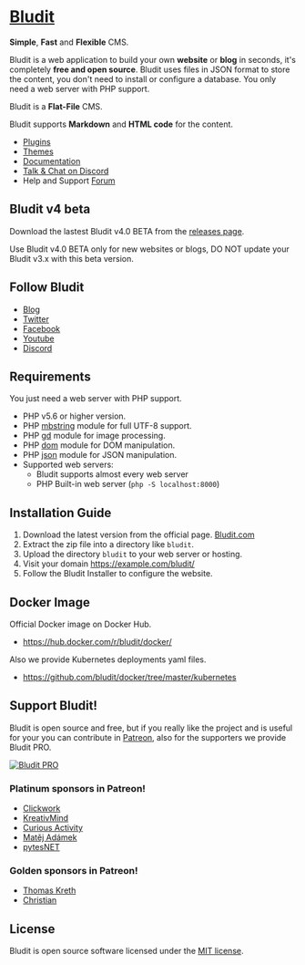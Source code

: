 [Bludit](https://www.bludit.com/)
================================
**Simple**, **Fast** and **Flexible** CMS.

Bludit is a web application to build your own **website** or **blog** in seconds, it's completely **free and open source**. Bludit uses files in JSON format to store the content, you don't need to install or configure a database. You only need a web server with PHP support.

Bludit is a **Flat-File** CMS.

Bludit supports **Markdown** and **HTML code** for the content.

- [Plugins](https://plugins.bludit.com)
- [Themes](https://themes.bludit.com)
- [Documentation](https://docs.bludit.com)
- [Talk & Chat on Discord](https://discord.gg/wk5yxRkN)
- Help and Support [Forum](https://forum.bludit.org)

Bludit v4 beta
---------------
Download the lastest Bludit v4.0 BETA from the [releases page](https://github.com/bludit/bludit/releases).

Use Bludit v4.0 BETA only for new websites or blogs, DO NOT update your Bludit v3.x with this beta version.

Follow Bludit
---------------

- [Blog](https://blog.bludit.com)
- [Twitter](https://twitter.com/bludit)
- [Facebook](https://www.facebook.com/bluditcms)
- [Youtube](https://www.youtube.com/c/Bluditcms)
- [Discord](https://discord.gg/wk5yxRkN)

Requirements
------------

You just need a web server with PHP support.

- PHP v5.6 or higher version.
- PHP [mbstring](http://php.net/manual/en/book.mbstring.php) module for full UTF-8 support.
- PHP [gd](http://php.net/manual/en/book.image.php) module for image processing.
- PHP [dom](http://php.net/manual/en/book.dom.php) module for DOM manipulation.
- PHP [json](http://php.net/manual/en/book.json.php) module for JSON manipulation.
- Supported web servers:
   * Bludit supports almost every web server
   * PHP Built-in web server (`php -S localhost:8000`)

Installation Guide
------------------

1. Download the latest version from the official page. [Bludit.com](https://www.bludit.com)
2. Extract the zip file into a directory like `bludit`.
3. Upload the directory `bludit` to your web server or hosting.
4. Visit your domain https://example.com/bludit/
5. Follow the Bludit Installer to configure the website.

Docker Image
------------
Official Docker image on Docker Hub.
- https://hub.docker.com/r/bludit/docker/

Also we provide Kubernetes deployments yaml files.
- https://github.com/bludit/docker/tree/master/kubernetes

Support Bludit!
-------
Bludit is open source and free, but if you really like the project and is useful for your you can contribute in [Patreon](https://www.patreon.com/bePatron?c=921115&rid=2458860), also for the supporters we provide Bludit PRO.

[![Bludit PRO](https://img.shields.io/badge/Bludit-PRO-blue.svg)](https://pro.bludit.com/)

### Platinum sponsors in Patreon!

- <a href="https://www.patreon.com/clickwork" target="_blank">Clickwork</a>
- <a href="https://www.patreon.com/user/creators?u=10331784" target="_blank">KreativMind</a>
- <a href="https://www.patreon.com/user/creators?u=28428918" target="_blank">Curious Activity</a>
- <a href="https://www.patreon.com/user/creators?u=27476624" target="_blank">Matěj Adámek</a>
- <a href="https://www.patreon.com/pytesNET/creators" target="_blank">pytesNET</a>

### Golden sponsors in Patreon!

- <a href="https://www.patreon.com/user/creators?u=30876037" target="_blank">Thomas Kreth</a>
- <a href="https://www.patreon.com/user/creators?u=14629621" target="_blank">Christian</a>

License
-------
Bludit is open source software licensed under the [MIT license](https://tldrlegal.com/license/mit-license).

